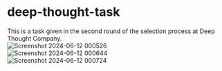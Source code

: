 # deep-thought-task
This is a task given in the second round of the selection process at Deep Thought Company.
<br>
![Screenshot 2024-06-12 000526](https://github.com/aryan-gupta-jiit/deep-thought-task/assets/156954758/119dad10-94e4-4d3a-a734-d39fef0963fa)
<br>
![Screenshot 2024-06-12 000644](https://github.com/aryan-gupta-jiit/deep-thought-task/assets/156954758/7978a7c8-88da-4191-8496-88762c032ef4)
<br>
![Screenshot 2024-06-12 000724](https://github.com/aryan-gupta-jiit/deep-thought-task/assets/156954758/1d2846d4-3ecb-4370-97ef-b17decb5d600)



